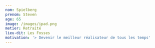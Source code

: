 ```yaml
---
nom: Spielberg
prenom: Steven
age: 65
image: /images/ipad.png
metier: Retraité
lieu-dit: Les Fosses
motivation: '> Devenir le meilleur réalisateur de tous les temps'
---
```


